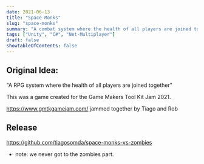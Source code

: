```yaml
---
date: 2021-06-13
title: "Space Monks"
slug: "space-monks"
summary: "A combat system where the health of all players are joined together"
tags: ["Unity", "C#", "Net-Multiplayer"]
draft: false
showTableOfContents: false
---
```


## Original Idea:
"A RPG system where the health of all players are joined together"

This was a game created for the Game Makers Tool Kit Jam 2021.

https://www.gmtkgamejam.com/
jammed together by
Tiago and Rob

## Release
https://github.com/tiagosomda/space-monks-vs-zombies
- note: we never got to the zombies part.